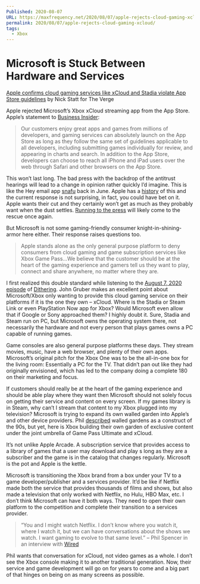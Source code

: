 ```yaml
---
Published: 2020-08-07
URL: https://maxfrequency.net/2020/08/07/apple-rejects-cloud-gaming-xcloud/
permalink: 2020/08/07/apple-rejects-cloud-gaming-xcloud/
tags:
  - Xbox
---
```

# Microsoft is Stuck Between Hardware and Services

[Apple confirms cloud gaming services like xCloud and Stadia violate App Store guidelines](https://www.theverge.com/2020/8/6/21357771/apple-cloud-gaming-microsoft-xcloud-google-stadia-ios-app-store-guidelines-violations) by Nick Statt for The Verge

Apple rejected Microsoft’s Xbox xCloud streaming app from the App Store. Apple’s statement to [Business Insider](https://www.businessinsider.com/apple-explains-why-xbox-game-pass-is-not-on-iphone-2020-8):

> Our customers enjoy great apps and games from millions of developers, and gaming services can absolutely launch on the App Store as long as they follow the same set of guidelines applicable to all developers, including submitting games individually for review, and appearing in charts and search. In addition to the App Store, developers can choose to reach all iPhone and iPad users over the web through Safari and other browsers on the App Store.

This won’t last long. The bad press with the backdrop of the antitrust hearings will lead to a change in opinion rather quickly I’d imagine. This is like the Hey email app [snafu](https://daringfireball.net/linked/2020/06/16/hey-iap-app-store-dispute) back in June. Apple has a [history](https://twitter.com/MaxRoberts143/status/1290014709064712192) of this and the current response is not surprising, in fact, you could have bet on it. Apple wants their cut and they certainly won’t get as much as they probably want when the dust settles. [Running to the press](https://www.businessinsider.com/apples-app-store-review-process-is-hurting-users-but-were-not-allowed-to-talk-about-it-2015-4) will likely come to the rescue once again.

But Microsoft is not some gaming-friendly consumer knight-in-shining-armor here either. Their response raises questions too.

> Apple stands alone as the only general purpose platform to deny consumers from cloud gaming and game subscription services like Xbox Game Pass…We believe that the customer should be at the heart of the gaming experience and gamers tell us they want to play, connect and share anywhere, no matter where they are.

I first realized this double standard while listening to the [August 7, 2020 episode](https://twitter.com/ditheringfm/status/1291722726013464576) of [Dithering](https://dithering.fm/). John Gruber makes an excellent point about Microsoft/Xbox only wanting to provide this cloud gaming service on their platforms if it is the one they own – xCloud. Where is the Stadia or Steam Link or even PlayStation Now app for Xbox? Would Microsoft even allow that if Google or Sony approached them? I highly doubt it. Sure, Stadia and Steam run on PC, but Microsoft owns the operating system there, not necessarily the hardware and not every person that plays games owns a PC capable of running games.

Game consoles are also general purpose platforms these days. They stream movies, music, have a web browser, and plenty of their own apps. Microsoft’s original pitch for the Xbox One was to be the all-in-one box for the living room: Essentially a PC for the TV. That didn’t pan out like they had originally envisioned, which has led to the company doing a complete 180 on their marketing and focus.

If customers should really be at the heart of the gaming experience and should be able play where they want then Microsoft should not solely focus on getting their service and content on every screen. If my games library is in Steam, why can’t I stream that content to my Xbox plugged into my television? Microsoft is trying to expand its own walled garden into Apple’s and other device providers. Phil [described](https://maxfrequency.net/2020/06/09/phil-talks-future-not-console/) walled gardens as a construct of the 90s, but yet, here is Xbox building their own garden of exclusive content under the joint umbrella of Game Pass Ultimate and xCloud.

It’s not unlike Apple Arcade. A subscription service that provides access to a library of games that a user may download and play s long as they are a subscriber and the game is in the catalog that changes regularly. Microsoft is the pot and Apple is the kettle.

Microsoft is transitioning the Xbox brand from a box under your TV to a game developer/publisher and a services provider. It’d be like if Netflix made both the service that provides thousands of films and shows, but also made a television that only worked with Netflix, no Hulu, HBO Max, etc. I don’t think Microsoft can have it both ways. They need to open their own platform to the competition and complete their transition to a services provider.

> “You and I might watch Netflix. I don’t know where you watch it, where I watch it, but we can have conversations about the shows we watch. I want gaming to evolve to that same level.” – Phil Spencer in an interview with [Wired](https://maxfrequency.net/2020/06/09/phil-talks-future-not-console/)

Phil wants that conversation for xCloud, not video games as a whole. I don’t see the Xbox console making it to another traditional generation. Now, their service and game development will go on for years to come and a big part of that hinges on being on as many screens as possible.